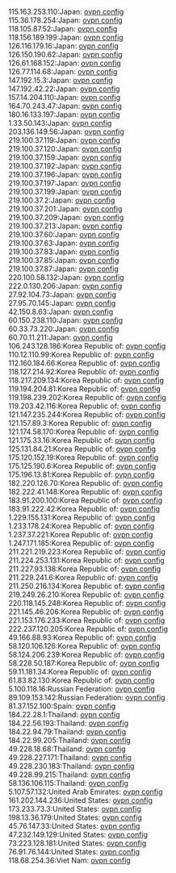 115.163.253.110:Japan: [ovpn config](vpn/115_163_253_110.ovpn)  
115.36.178.254:Japan: [ovpn config](vpn/115_36_178_254.ovpn)  
118.105.87.52:Japan: [ovpn config](vpn/118_105_87_52.ovpn)  
118.156.189.199:Japan: [ovpn config](vpn/118_156_189_199.ovpn)  
126.116.179.16:Japan: [ovpn config](vpn/126_116_179_16.ovpn)  
126.150.190.62:Japan: [ovpn config](vpn/126_150_190_62.ovpn)  
126.61.168.152:Japan: [ovpn config](vpn/126_61_168_152.ovpn)  
126.77.114.68:Japan: [ovpn config](vpn/126_77_114_68.ovpn)  
147.192.15.3:Japan: [ovpn config](vpn/147_192_15_3.ovpn)  
147.192.42.22:Japan: [ovpn config](vpn/147_192_42_22.ovpn)  
157.14.204.110:Japan: [ovpn config](vpn/157_14_204_110.ovpn)  
164.70.243.47:Japan: [ovpn config](vpn/164_70_243_47.ovpn)  
180.16.133.197:Japan: [ovpn config](vpn/180_16_133_197.ovpn)  
1.33.50.143:Japan: [ovpn config](vpn/1_33_50_143.ovpn)  
203.136.149.56:Japan: [ovpn config](vpn/203_136_149_56.ovpn)  
219.100.37.119:Japan: [ovpn config](vpn/219_100_37_119.ovpn)  
219.100.37.120:Japan: [ovpn config](vpn/219_100_37_120.ovpn)  
219.100.37.159:Japan: [ovpn config](vpn/219_100_37_159.ovpn)  
219.100.37.192:Japan: [ovpn config](vpn/219_100_37_192.ovpn)  
219.100.37.196:Japan: [ovpn config](vpn/219_100_37_196.ovpn)  
219.100.37.197:Japan: [ovpn config](vpn/219_100_37_197.ovpn)  
219.100.37.199:Japan: [ovpn config](vpn/219_100_37_199.ovpn)  
219.100.37.2:Japan: [ovpn config](vpn/219_100_37_2.ovpn)  
219.100.37.201:Japan: [ovpn config](vpn/219_100_37_201.ovpn)  
219.100.37.209:Japan: [ovpn config](vpn/219_100_37_209.ovpn)  
219.100.37.213:Japan: [ovpn config](vpn/219_100_37_213.ovpn)  
219.100.37.60:Japan: [ovpn config](vpn/219_100_37_60.ovpn)  
219.100.37.63:Japan: [ovpn config](vpn/219_100_37_63.ovpn)  
219.100.37.83:Japan: [ovpn config](vpn/219_100_37_83.ovpn)  
219.100.37.85:Japan: [ovpn config](vpn/219_100_37_85.ovpn)  
219.100.37.87:Japan: [ovpn config](vpn/219_100_37_87.ovpn)  
220.100.58.132:Japan: [ovpn config](vpn/220_100_58_132.ovpn)  
222.0.130.206:Japan: [ovpn config](vpn/222_0_130_206.ovpn)  
27.92.104.73:Japan: [ovpn config](vpn/27_92_104_73.ovpn)  
27.95.70.145:Japan: [ovpn config](vpn/27_95_70_145.ovpn)  
42.150.8.63:Japan: [ovpn config](vpn/42_150_8_63.ovpn)  
60.150.238.110:Japan: [ovpn config](vpn/60_150_238_110.ovpn)  
60.33.73.220:Japan: [ovpn config](vpn/60_33_73_220.ovpn)  
60.70.11.211:Japan: [ovpn config](vpn/60_70_11_211.ovpn)  
106.243.128.186:Korea Republic of: [ovpn config](vpn/106_243_128_186.ovpn)  
110.12.110.99:Korea Republic of: [ovpn config](vpn/110_12_110_99.ovpn)  
112.160.184.66:Korea Republic of: [ovpn config](vpn/112_160_184_66.ovpn)  
118.127.214.92:Korea Republic of: [ovpn config](vpn/118_127_214_92.ovpn)  
118.217.209.134:Korea Republic of: [ovpn config](vpn/118_217_209_134.ovpn)  
119.194.204.81:Korea Republic of: [ovpn config](vpn/119_194_204_81.ovpn)  
119.198.239.202:Korea Republic of: [ovpn config](vpn/119_198_239_202.ovpn)  
119.203.42.116:Korea Republic of: [ovpn config](vpn/119_203_42_116.ovpn)  
121.147.235.244:Korea Republic of: [ovpn config](vpn/121_147_235_244.ovpn)  
121.157.89.3:Korea Republic of: [ovpn config](vpn/121_157_89_3.ovpn)  
121.174.58.170:Korea Republic of: [ovpn config](vpn/121_174_58_170.ovpn)  
121.175.33.16:Korea Republic of: [ovpn config](vpn/121_175_33_16.ovpn)  
125.131.84.21:Korea Republic of: [ovpn config](vpn/125_131_84_21.ovpn)  
175.120.152.19:Korea Republic of: [ovpn config](vpn/175_120_152_19.ovpn)  
175.125.190.6:Korea Republic of: [ovpn config](vpn/175_125_190_6.ovpn)  
175.196.13.81:Korea Republic of: [ovpn config](vpn/175_196_13_81.ovpn)  
182.220.126.70:Korea Republic of: [ovpn config](vpn/182_220_126_70.ovpn)  
182.222.41.148:Korea Republic of: [ovpn config](vpn/182_222_41_148.ovpn)  
183.91.200.100:Korea Republic of: [ovpn config](vpn/183_91_200_100.ovpn)  
183.91.222.42:Korea Republic of: [ovpn config](vpn/183_91_222_42.ovpn)  
1.229.155.131:Korea Republic of: [ovpn config](vpn/1_229_155_131.ovpn)  
1.233.178.24:Korea Republic of: [ovpn config](vpn/1_233_178_24.ovpn)  
1.237.37.221:Korea Republic of: [ovpn config](vpn/1_237_37_221.ovpn)  
1.247.171.185:Korea Republic of: [ovpn config](vpn/1_247_171_185.ovpn)  
211.221.219.223:Korea Republic of: [ovpn config](vpn/211_221_219_223.ovpn)  
211.224.253.131:Korea Republic of: [ovpn config](vpn/211_224_253_131.ovpn)  
211.227.93.138:Korea Republic of: [ovpn config](vpn/211_227_93_138.ovpn)  
211.229.241.6:Korea Republic of: [ovpn config](vpn/211_229_241_6.ovpn)  
211.250.216.134:Korea Republic of: [ovpn config](vpn/211_250_216_134.ovpn)  
219.249.26.210:Korea Republic of: [ovpn config](vpn/219_249_26_210.ovpn)  
220.118.145.248:Korea Republic of: [ovpn config](vpn/220_118_145_248.ovpn)  
221.145.46.206:Korea Republic of: [ovpn config](vpn/221_145_46_206.ovpn)  
221.153.176.233:Korea Republic of: [ovpn config](vpn/221_153_176_233.ovpn)  
222.237.120.205:Korea Republic of: [ovpn config](vpn/222_237_120_205.ovpn)  
49.166.88.93:Korea Republic of: [ovpn config](vpn/49_166_88_93.ovpn)  
58.120.106.126:Korea Republic of: [ovpn config](vpn/58_120_106_126.ovpn)  
58.124.206.239:Korea Republic of: [ovpn config](vpn/58_124_206_239.ovpn)  
58.228.50.187:Korea Republic of: [ovpn config](vpn/58_228_50_187.ovpn)  
59.11.181.34:Korea Republic of: [ovpn config](vpn/59_11_181_34.ovpn)  
61.83.82.130:Korea Republic of: [ovpn config](vpn/61_83_82_130.ovpn)  
5.100.118.16:Russian Federation: [ovpn config](vpn/5_100_118_16.ovpn)  
89.109.153.142:Russian Federation: [ovpn config](vpn/89_109_153_142.ovpn)  
81.37.152.100:Spain: [ovpn config](vpn/81_37_152_100.ovpn)  
184.22.28.1:Thailand: [ovpn config](vpn/184_22_28_1.ovpn)  
184.22.56.193:Thailand: [ovpn config](vpn/184_22_56_193.ovpn)  
184.22.94.79:Thailand: [ovpn config](vpn/184_22_94_79.ovpn)  
184.22.99.205:Thailand: [ovpn config](vpn/184_22_99_205.ovpn)  
49.228.18.68:Thailand: [ovpn config](vpn/49_228_18_68.ovpn)  
49.228.227.171:Thailand: [ovpn config](vpn/49_228_227_171.ovpn)  
49.228.230.183:Thailand: [ovpn config](vpn/49_228_230_183.ovpn)  
49.228.99.215:Thailand: [ovpn config](vpn/49_228_99_215.ovpn)  
58.136.106.115:Thailand: [ovpn config](vpn/58_136_106_115.ovpn)  
5.107.57.132:United Arab Emirates: [ovpn config](vpn/5_107_57_132.ovpn)  
161.202.144.236:United States: [ovpn config](vpn/161_202_144_236.ovpn)  
173.233.73.3:United States: [ovpn config](vpn/173_233_73_3.ovpn)  
198.13.36.179:United States: [ovpn config](vpn/198_13_36_179.ovpn)  
45.76.147.33:United States: [ovpn config](vpn/45_76_147_33.ovpn)  
47.232.149.129:United States: [ovpn config](vpn/47_232_149_129.ovpn)  
73.223.128.181:United States: [ovpn config](vpn/73_223_128_181.ovpn)  
76.91.76.144:United States: [ovpn config](vpn/76_91_76_144.ovpn)  
118.68.254.36:Viet Nam: [ovpn config](vpn/118_68_254_36.ovpn)  

